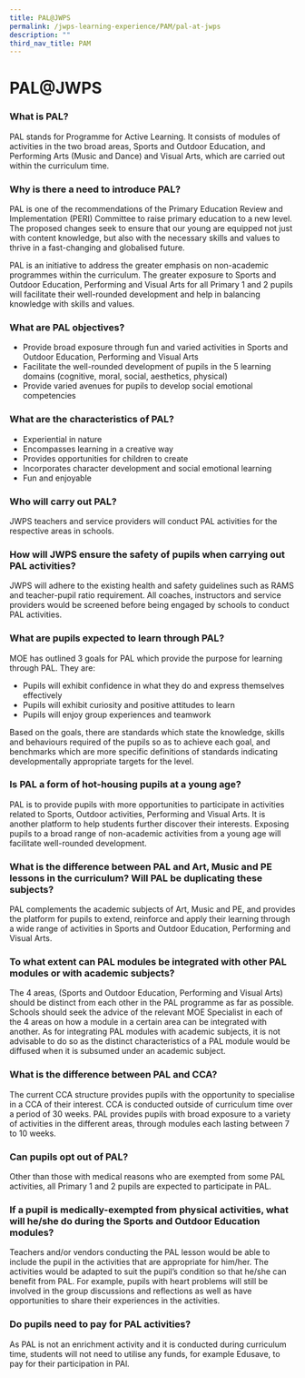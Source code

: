 ```yaml
---
title: PAL@JWPS
permalink: /jwps-learning-experience/PAM/pal-at-jwps
description: ""
third_nav_title: PAM
---
```

PAL@JWPS
========

###   

### What is PAL?

  

PAL stands for Programme for Active Learning. It consists of modules of activities in the two broad areas, Sports and Outdoor Education, and Performing Arts (Music and Dance) and Visual Arts, which are carried out within the curriculum time.

  

### Why is there a need to introduce PAL?

  

PAL is one of the recommendations of the Primary Education Review and Implementation (PERI) Committee to raise primary education to a new level. The proposed changes seek to ensure that our young are equipped not just with content knowledge, but also with the necessary skills and values to thrive in a fast-changing and globalised future.

  

PAL is an initiative to address the greater emphasis on non-academic programmes within the curriculum. The greater exposure to Sports and Outdoor Education, Performing and Visual Arts for all Primary 1 and 2 pupils will facilitate their well-rounded development and help in balancing knowledge with skills and values.

  

### What are PAL objectives?

  

*   Provide broad exposure through fun and varied activities in Sports and Outdoor Education, Performing and Visual Arts
*   Facilitate the well-rounded development of pupils in the 5 learning domains (cognitive, moral, social, aesthetics, physical)
*   Provide varied avenues for pupils to develop social emotional competencies

  

### What are the characteristics of PAL?

  

*   Experiential in nature
*   Encompasses learning in a creative way
*   Provides opportunities for children to create
*   Incorporates character development and social emotional learning
*   Fun and enjoyable

  

### Who will carry out PAL?

  

JWPS teachers and service providers will conduct PAL activities for the respective areas in schools.

  

### How will JWPS ensure the safety of pupils when carrying out PAL activities?

  

JWPS will adhere to the existing health and safety guidelines such as RAMS and teacher-pupil ratio requirement. All coaches, instructors and service providers would be screened before being engaged by schools to conduct PAL activities.

  

### What are pupils expected to learn through PAL?

  

MOE has outlined 3 goals for PAL which provide the purpose for learning through PAL. They are:

  

*   Pupils will exhibit confidence in what they do and express themselves effectively
*   Pupils will exhibit curiosity and positive attitudes to learn
*   Pupils will enjoy group experiences and teamwork

  

Based on the goals, there are standards which state the knowledge, skills and behaviours required of the pupils so as to achieve each goal, and benchmarks which are more specific definitions of standards indicating developmentally appropriate targets for the level.

  

### Is PAL a form of hot-housing pupils at a young age?

  

PAL is to provide pupils with more opportunities to participate in activities related to Sports, Outdoor activities, Performing and Visual Arts. It is another platform to help students further discover their interests. Exposing pupils to a broad range of non-academic activities from a young age will facilitate well-rounded development.

  

### What is the difference between PAL and Art, Music and PE lessons in the curriculum? Will PAL be duplicating these subjects?

  

PAL complements the academic subjects of Art, Music and PE, and provides the platform for pupils to extend, reinforce and apply their learning through a wide range of activities in Sports and Outdoor Education, Performing and Visual Arts.

  

### To what extent can PAL modules be integrated with other PAL modules or with academic subjects?

  

The 4 areas, (Sports and Outdoor Education, Performing and Visual Arts) should be distinct from each other in the PAL programme as far as possible. Schools should seek the advice of the relevant MOE Specialist in each of the 4 areas on how a module in a certain area can be integrated with another. As for integrating PAL modules with academic subjects, it is not advisable to do so as the distinct characteristics of a PAL module would be diffused when it is subsumed under an academic subject.

  

### What is the difference between PAL and CCA?

  

The current CCA structure provides pupils with the opportunity to specialise in a CCA of their interest. CCA is conducted outside of curriculum time over a period of 30 weeks. PAL provides pupils with broad exposure to a variety of activities in the different areas, through modules each lasting between 7 to 10 weeks.

  

### Can pupils opt out of PAL?

  

Other than those with medical reasons who are exempted from some PAL activities, all Primary 1 and 2 pupils are expected to participate in PAL.

  

### If a pupil is medically-exempted from physical activities, what will he/she do during the Sports and Outdoor Education modules?

  

Teachers and/or vendors conducting the PAL lesson would be able to include the pupil in the activities that are appropriate for him/her. The activities would be adapted to suit the pupil’s condition so that he/she can benefit from PAL. For example, pupils with heart problems will still be involved in the group discussions and reflections as well as have opportunities to share their experiences in the activities.

  

### Do pupils need to pay for PAL activities?

  

As PAL is not an enrichment activity and it is conducted during curriculum time, students will not need to utilise any funds, for example Edusave, to pay for their participation in PAl.